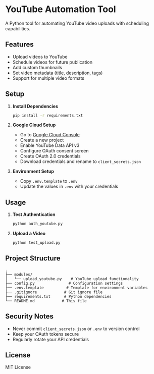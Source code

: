 # YouTube Automation Tool

A Python tool for automating YouTube video uploads with scheduling capabilities.

## Features

- Upload videos to YouTube
- Schedule videos for future publication
- Add custom thumbnails
- Set video metadata (title, description, tags)
- Support for multiple video formats

## Setup

1. **Install Dependencies**
   ```bash
   pip install -r requirements.txt
   ```

2. **Google Cloud Setup**
   - Go to [Google Cloud Console](https://console.cloud.google.com/)
   - Create a new project
   - Enable YouTube Data API v3
   - Configure OAuth consent screen
   - Create OAuth 2.0 credentials
   - Download credentials and rename to `client_secrets.json`

3. **Environment Setup**
   - Copy `.env.template` to `.env`
   - Update the values in `.env` with your credentials

## Usage

1. **Test Authentication**
   ```bash
   python auth_youtube.py
   ```

2. **Upload a Video**
   ```bash
   python test_upload.py
   ```

## Project Structure

```
.
├── modules/
│   └── upload_youtube.py    # YouTube upload functionality
├── config.py               # Configuration settings
├── .env.template          # Template for environment variables
├── .gitignore            # Git ignore file
├── requirements.txt      # Python dependencies
└── README.md            # This file
```

## Security Notes

- Never commit `client_secrets.json` or `.env` to version control
- Keep your OAuth tokens secure
- Regularly rotate your API credentials

## License

MIT License 